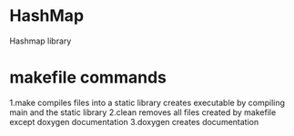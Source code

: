 # HashMap
Hashmap library

# makefile commands
1.make
  compiles files into a static library
  creates executable by compiling main and the static library
2.clean
  removes all files created by makefile
  except doxygen documentation
3.doxygen
  creates documentation
